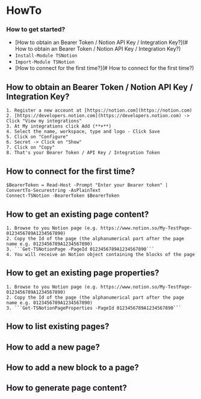 # HowTo


### How to get started?
* [How to obtain an Bearer Token / Notion API Key / Integration Key?](# How to obtain an Bearer Token / Notion API Key / Integration Key?)
* ```Install-Module TSNotion```
* ```Import-Module TSNotion```
* [How to connect for the first time?](# How to connect for the first time?)


## How to obtain an Bearer Token / Notion API Key / Integration Key?
    1. Register a new account at [https://notion.com](https://notion.com)
    2. [https://developers.notion.com](https://developers.notion.com) -> Click "View my integrations"
    3. At My integrations click Add (**+**)
    4. Select the name, workspace, type and logo - Click Save
    5. Click on "Configure"
    6. Secret -> Click on "Show"
    7. Click on "Copy"
    8. That's your Bearer Token / API Key / Integration Token

## How to connect for the first time?

```
$BearerToken = Read-Host -Prompt "Enter your Bearer token" | ConvertTo-Securestring -AsPlainText
Connect-TSNotion -BearerToken $BearerToken
```

## How to get an existing page content?

    1. Browse to you Notion page (e.g. https://www.notion.so/My-TestPage-0123456789A1234567890)
    2. Copy the Id of the page (the alphanumerical part after the page name e.g. 0123456789A1234567890)
    3. ```Get-TSNotionPage -PageId 0123456789A1234567890```
    4. You will receive an Notion object containing the blocks of the page

## How to get an existing page properties?

    1. Browse to you Notion page (e.g. https://www.notion.so/My-TestPage-0123456789A1234567890)
    2. Copy the Id of the page (the alphanumerical part after the page name e.g. 0123456789A1234567890)
    3. ```Get-TSNotionPageProperties -PageId 0123456789A1234567890```

## How to list existing pages?

## How to add a new page?

## How to add a new block to a page?

## How to generate page content?
